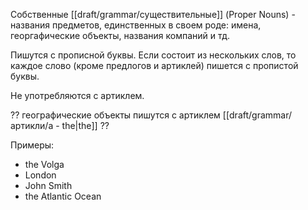 Собственные [[draft/grammar/существительные]] (Proper Nouns) - названия предметов, единственных в своем роде: имена, георгафические объекты, названия компаний и тд.

Пишутся с прописной буквы. Если состоит из нескольких слов, то каждое слово (кроме предлогов и артиклей) пишется с пропистой буквы.

Не употребляются с артиклем. 

?? географические объекты пишутся с артиклем [[draft/grammar/артикли/a - the|the]] ??

Примеры:
- the Volga
- London
- John Smith
- the Atlantic Ocean